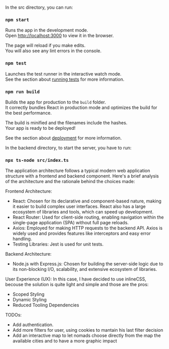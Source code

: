 In the src directory, you can run:

### `npm start`

Runs the app in the development mode.\
Open [http://localhost:3000](http://localhost:3000) to view it in the browser.

The page will reload if you make edits.\
You will also see any lint errors in the console.

### `npm test`

Launches the test runner in the interactive watch mode.\
See the section about [running tests](https://facebook.github.io/create-react-app/docs/running-tests) for more information.

### `npm run build`

Builds the app for production to the `build` folder.\
It correctly bundles React in production mode and optimizes the build for the best performance.

The build is minified and the filenames include the hashes.\
Your app is ready to be deployed!

See the section about [deployment](https://facebook.github.io/create-react-app/docs/deployment) for more information.

In the backend directory, to start the server, you have to run:

### `npx ts-node src/index.ts`

The application architecture follows a typical modern web application structure with a frontend and backend component. Here's a brief analysis of the architecture and the rationale behind the choices made:

Frontend Architecture:
 - React: Chosen for its declarative and component-based nature, making it easier to build complex user interfaces. React also has a large ecosystem of libraries and tools, which can speed up development.
 - React Router: Used for client-side routing, enabling navigation within the single-page application (SPA) without full page reloads.
 - Axios: Employed for making HTTP requests to the backend API. Axios is widely used and provides features like interceptors and easy error handling.
 - Testing Libraries: Jest is used for unit tests.

Backend Architecture:
 - Node.js with Express.js: Chosen for building the server-side logic due to its non-blocking I/O, scalability, and extensive ecosystem of libraries.

User Experience (UX):
In this case, I have decided to use inlineCSS, becouse the solution is quite light and simple and those are the pros:
 - Scoped Styling
 - Dynamic Styling
 - Reduced Tooling Dependencies

 TODOs:
- Add authentication.
- Add more filters for user, using cookies to mantain his last filter decision
- Add an interactive map to let nomads choose directly from the map the available cities and to have a more graphic impact